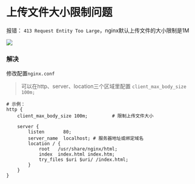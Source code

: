 # 上传文件大小限制问题

报错： `413 Request Entity Too Large`，nginx默认上传文件的大小限制是1M

![](images/413-file.png)

### 解决

修改配置`nginx.conf`

> 可以在http、server、location三个区域里配置 `client_max_body_size 100m;`

```
# 示例：
http {
    client_max_body_size 100m;         # 限制上传文件大小

    server {
        listen       80;
        server_name  localhost; # 服务器地址或绑定域名
        location / {
            root   /usr/share/nginx/html;
            index  index.html index.htm;
            try_files $uri $uri/ /index.html;
        }
    }
}
```